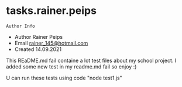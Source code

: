 # tasks.rainer.peips

    Author Info


* Author Rainer Peips   
 * Email rainer_145@hotmail.com
 * Created 14.09.2021

 This REaDME.md fail containe a lot test files about my school project.
 I added some new test in my readme.md fail so enjoy :)
 
 U can run these tests using code "node test1.js"
